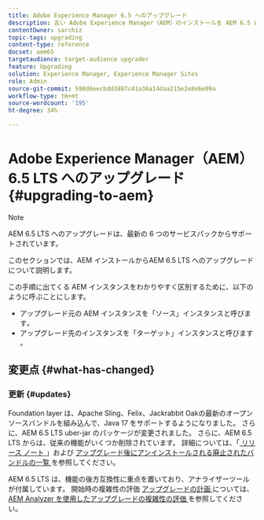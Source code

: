 ```yaml
---
title: Adobe Experience Manager 6.5 へのアップグレード
description: 古い Adobe Experience Manager（AEM）のインストールを AEM 6.5 にアップグレードするための基礎について説明します。
contentOwner: sarchiz
topic-tags: upgrading
content-type: reference
docset: aem65
targetaudience: target-audience upgrader
feature: Upgrading
solution: Experience Manager, Experience Manager Sites
role: Admin
source-git-commit: 598d6eecbdd3887c41a36a14daa215e2e8e6e09a
workflow-type: tm+mt
source-wordcount: '195'
ht-degree: 34%

---
```


# Adobe Experience Manager（AEM） 6.5 LTS へのアップグレード {#upgrading-to-aem}

>[!NOTE]
>AEM 6.5 LTS へのアップグレードは、最新の 6 つのサービスパックからサポートされています。

このセクションでは、AEM インストールからAEM 6.5 LTS へのアップグレードについて説明します。

<!-- Alexandru: drafting for now 

* [Planning Your Upgrade](/help/sites-deploying/upgrade-planning.md)
* [Assessing the Upgrade Complexity with Pattern Detector](/help/sites-deploying/pattern-detector.md)
* [Backward Compatibility in AEM 6.5](/help/sites-deploying/backward-compatibility.md)
  This was drafted before: * [Using Offline Reindexing To Reduce Downtime During an Upgrade](/help/sites-deploying/upgrade-offline-reindexing.md)-->

<!--
* [Upgrade Procedure](/help/sites-deploying/upgrade-procedure.md)
* [Upgrading Code and Customizations](/help/sites-deploying/upgrading-code-and-customizations.md)
* [Pre-Upgrade Maintenance Tasks](/help/sites-deploying/pre-upgrade-maintenance-tasks.md)
* [Performing an In-Place Upgrade](/help/sites-deploying/in-place-upgrade.md)
* [Post Upgrade Checks and Troubleshooting](/help/sites-deploying/post-upgrade-checks-and-troubleshooting.md)
* [Sustainable Upgrades](/help/sites-deploying/sustainable-upgrades.md)
* [Lazy Content Migration](/help/sites-deploying/lazy-content-migration.md)

-->

この手順に出てくる AEM インスタンスをわかりやすく区別するために、以下のように呼ぶことにします。

* アップグレード元の AEM インスタンスを「ソース」インスタンスと呼びます&#x200B;*。*
* アップグレード先のインスタンスを「ターゲット」インスタンスと呼びます&#x200B;*。*

## 変更点 {#what-has-changed}

### 更新 {#updates}

Foundation layer は、Apache Sling、Felix、Jackrabbit Oakの最新のオープンソースバンドルを組み込んで、Java 17 をサポートするようになりました。 さらに、AEM 6.5 LTS uber-jar のパッケージが変更されました。 さらに、AEM 6.5 LTS からは、従来の機能がいくつか削除されています。 詳細については、「[ リリース ノート ](/help/release-notes/release-notes.md#whats-new-what-s-new)」および [ アップグレード後にアンインストールされる廃止されたバンドルの一覧 ](/help/sites-deploying/obsolete-bundles.md) を参照してください。

AEM 6.5 LTS は、機能の後方互換性に重点を置いており、アナライザーツールが付属しています。 開始時の複雑性の評価 [ アップグレードの計画 ](/help/sites-deploying/pattern-detector.md) については、[AEM Analyzer を使用したアップグレードの複雑性の評価 ](/help/sites-deploying/upgrade-planning.md) を参照してください。
